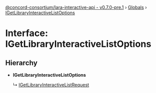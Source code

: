 [@concord-consortium/lara-interactive-api - v0.7.0-pre.1](../README.md) › [Globals](../globals.md) › [IGetLibraryInteractiveListOptions](igetlibraryinteractivelistoptions.md)

# Interface: IGetLibraryInteractiveListOptions

## Hierarchy

* **IGetLibraryInteractiveListOptions**

  ↳ [IGetLibraryInteractiveListRequest](igetlibraryinteractivelistrequest.md)
